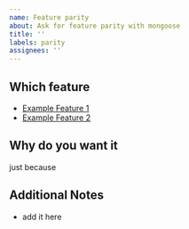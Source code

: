 ```yaml
---
name: Feature parity
about: Ask for feature parity with mongoose
title: ''
labels: parity
assignees: ''
---
```


<!--
## How to Structure your Feature Parity request

- remove "not needed" from your parity below
- Make sure you read [Mastering-Markdown](https://guides.github.com/features/mastering-markdown/), thanks

-->

## Which feature

- [Example Feature 1](documentation_link)
- [Example Feature 2](documentation_link)

## Why do you want it

just because

## Additional Notes

- add it here
